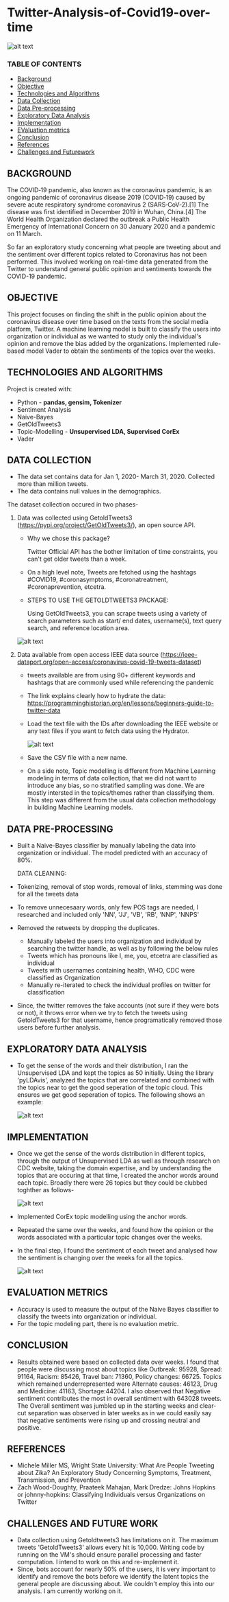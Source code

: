 # Twitter-Analysis-of-Covid19-over-time

![alt text](covidontwitterresize.PNG) 

### TABLE OF CONTENTS
* [Background](#background)
* [Objective](#objective)
* [Technologies and Algorithms](#technologies-and-algorithms)
* [Data Collection](#data-collection)
* [Data Pre-processing](#Data-Pre-processing) 
* [Exploratory Data Analysis](#Explorator-Data-Analysis)
* [Implementation](#implementation)
* [EValuation metrics](#EValuation-metrics)
* [Conclusion](#conclusion)
* [References](#references)
* [Challenges and Futurework](#Challenges-and-Futurework)


## BACKGROUND
The COVID‑19 pandemic, also known as the coronavirus pandemic, is an ongoing pandemic of coronavirus disease 2019 (COVID‑19) caused by severe acute respiratory syndrome coronavirus 2 (SARS‑CoV‑2).[1] The disease was first identified in December 2019 in Wuhan, China.[4] The World Health Organization declared the outbreak a Public Health Emergency of International Concern on 30 January 2020 and a pandemic on 11 March.

So far an exploratory study concerning what people are tweeting about and the sentiment over different topics related to Coronavirus has not been performed. This involved working on real-time data generated from the Twitter to understand general public opinion and sentiments towards the COVID-19 pandemic. 


## OBJECTIVE
This project focuses on finding the shift in the public opinion about the coronavirus disease over time based on the texts from the social media platform, Twitter. 
A machine learning model is built to classify the users into organization or individual as we wanted to study only the individual's opinion and remove the bias added by the organizations. Implemented rule-based model Vader to obtain the sentiments of the topics over the weeks. 

## TECHNOLOGIES AND ALGORITHMS
Project is created with:
* Python - **pandas, gensim, Tokenizer**
* Sentiment Analysis
* Naive-Bayes
* GetOldTweets3
* Topic-Modelling - **Unsupervised LDA, Supervised CorEx**
* Vader

## DATA COLLECTION
* The data set contains data for Jan 1, 2020- March 31, 2020. Collected more than million tweets.
* The data contains null values in the demographics. 

The dataset collection occured in two phases-
1. Data was collected using GetoldTweets3 (https://pypi.org/project/GetOldTweets3/), an open source API.
   * Why we chose this package? 
  
     Twitter Official API has the bother limitation of time constraints, you can't get older tweets than a week. 
     
   * On a high level note, Tweets are fetched using the hashtags #COVID19, #coronasymptoms, #coronatreatment, #coronaprevention, etcetra. 
   * STEPS TO USE THE GETOLDTWEETS3 PACKAGE:
   
     Using GetOldTweets3, you can scrape tweets using a variety of search parameters such as start/ end dates, username(s), text query search, and reference location area. 
     
    ![alt text](GOTcriteria.PNG) 
     
2. Data available from open access IEEE data source (https://ieee-dataport.org/open-access/coronavirus-covid-19-tweets-dataset)
   * tweets available are from using 90+ different keywords and hashtags that are commonly used while referencing the pandemic
   * The link explains clearly how to hydrate the data: https://programminghistorian.org/en/lessons/beginners-guide-to-twitter-data
   * Load the text file with the IDs after downloading the IEEE website or any text files if you want to fetch data using the Hydrator.
  
     ![alt text](Hydratornew.png)
   * Save the CSV file with a new name. 
   
   * On a side note, Topic modelling is different from Machine Learning modeling in terms of data collection, that we did not want to introduce any bias, so no stratified
     sampling was done. We are mostly intersted in the topics/themes rather than classifying them. This step was different from the usual data collection methodology in building 
     Machine Learning models. 
     
     
## DATA PRE-PROCESSING
* Built a Naive-Bayes classifier by manually labeling the data into organization or individual. The model predicted with an accuracy of 80%. 

  DATA CLEANING: 
* Tokenizing, removal of stop words, removal of links, stemming was done for all the tweets data
* To remove unnecesaary words, only few POS tags are needed, I researched and included only 'NN', 'JJ', 'VB', 'RB', 'NNP', 'NNPS'
* Removed the retweets by dropping the duplicates. 
  - Manually labeled the users into organization and individual by searching the twitter handle, as well as by following the below rules
  - Tweets which has pronouns like I, me, you, etcetra are classified as individual 
  - Tweets with usernames containing health, WHO, CDC were classified as Organization
  - Manually re-iterated to check the individual profiles on twitter for classification
* Since, the twitter removes the fake accounts (not sure if they were bots or not), it throws error when we try to fetch the tweets using GetoldTweets3 for that username, hence
  programatically removed those users before further analysis. 
  
## EXPLORATORY DATA ANALYSIS 
* To get the sense of the words and their distribution, I ran the Unsupervised LDA and kept the topics as 50 initially. Using the library 'pyLDAvis', analyzed the topics that 
  are correlated and combined with the topics near to get the good seperation of the topic cloud. This ensures we get good seperation of topics.
  The following shows an example: 
  
  ![alt text](sampleoutput.PNG)
   
 
## IMPLEMENTATION
* Once we get the sense of the words distribution in different topics, through the output of Unsupervised LDA as well as through research on CDC website, taking the domain
  expertise, and by understanding the topics that are occuring at that time, I created the anchor words around each topic. Broadly there were 26 topics but they could be clubbed
  toghther as follows-

  ![alt text](anchorwords.PNG)
  
* Implemented CorEx topic modelling using the anchor words. 
* Repeated the same over the weeks, and found how the opinion or the words associated with a particular topic changes over the weeks. 
* In the final step, I found the sentiment of each tweet and analysed how the sentiment is changing over the weeks for all the topics. 
   
  ![alt text](topicsentiment.PNG)

## EVALUATION METRICS
 * Accuracy is used to measure the output of the Naive Bayes classifier to classify the tweets into organization or individual. 
 * For the topic modeling part, there is no evaluation metric. 
 
## CONCLUSION
* Results obtained were based on collected data over weeks. I found that people were discussing most about topics like Outbreak: 95928, 
  Spread: 91164, Racism: 85426, Travel ban: 71360, Policy changes: 66725. Topics which remained underrepresented were Alternate causes: 46123, Drug and Medicine: 41163, 
  Shortage:44204. I also observed that Negative sentiment contributes the most in overall sentiment with 643028 tweets. The Overall sentiment was jumbled up in the 
  starting weeks and clear-cut separation was observed in later weeks as in we could easily say that negative sentiments were rising up and crossing neutral and positive.

## REFERENCES
 * Michele Miller MS, Wright State University: What Are People Tweeting about Zika? An Exploratory Study Concerning Symptoms, Treatment, Transmission, and Prevention
 * Zach Wood-Doughty, Praateek Mahajan, Mark Dredze:  Johns Hopkins or johnny-hopkins: Classifying Individuals versus Organizations on Twitter


## CHALLENGES AND FUTURE WORK 
* Data collection using Getoldtweets3 has limitations on it. The maximum tweets 'GetoldTweets3' allows every hit is 10,000. Writing code by running on the VM's should 
  ensure parallel processing and faster computation. I intend to work on this and re-implement it. 
* Since, bots account for nearly 50% of the users, it is very important to identify and remove the bots before we identify the latent topics the general people are discussing 
  about. We couldn't employ this into our analysis. I am currently working on it.   

